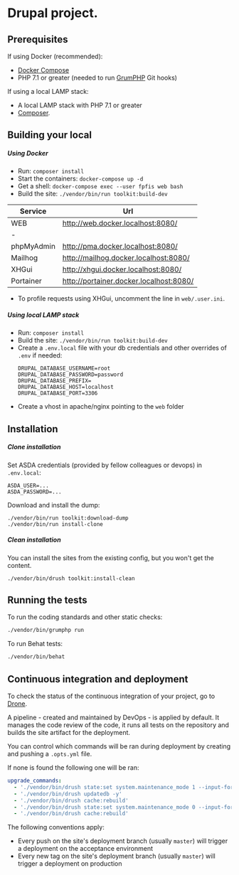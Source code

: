 # Drupal project.

## Prerequisites

If using Docker (recommended):
 - [Docker Compose](https://docs.docker.com/compose/install/)
 - PHP 7.1 or greater (needed to run [GrumPHP](https://github.com/phpro/grumphp) Git hooks)

If using a local LAMP stack:
 - A local LAMP stack with PHP 7.1 or greater
 - [Composer](https://getcomposer.org/doc/00-intro.md#installation-linux-unix-osx).

## Building your local

##### Using Docker

- Run: `composer install`
- Start the containers: `docker-compose up -d`
- Get a shell: `docker-compose exec --user fpfis web bash`
- Build the site: `./vendor/bin/run toolkit:build-dev`

| Service    | Url                                        |
| ---------- | ------------------------------------------ |
| WEB        | http://web.docker.localhost:8080/          |
| -
| phpMyAdmin | http://pma.docker.localhost:8080/          |
| Mailhog    | http://mailhog.docker.localhost:8080/      |
| XHGui      | http://xhgui.docker.localhost:8080/        |
| Portainer  | http://portainer.docker.localhost:8080/    |

- To profile requests using XHGui, uncomment the line in `web/.user.ini`.

##### Using local LAMP stack

- Run: `composer install`
- Build the site: `./vendor/bin/run toolkit:build-dev`
- Create a `.env.local` file with your db credentials and other overrides of `.env` if needed:
    ```
    DRUPAL_DATABASE_USERNAME=root
    DRUPAL_DATABASE_PASSWORD=password
    DRUPAL_DATABASE_PREFIX=
    DRUPAL_DATABASE_HOST=localhost
    DRUPAL_DATABASE_PORT=3306
    ```
- Create a vhost in apache/nginx pointing to the `web` folder

## Installation
##### Clone installation

Set ASDA credentials (provided by fellow colleagues or devops) in `.env.local`:
```
ASDA_USER=...
ASDA_PASSWORD=...
```

Download and install the dump:
```
./vendor/bin/run toolkit:download-dump
./vendor/bin/run install-clone
```

##### Clean installation

You can install the sites from the existing config, but you won't get the content.
```
./vendor/bin/drush toolkit:install-clean
```

## Running the tests

To run the coding standards and other static checks:

```bash
./vendor/bin/grumphp run
```

To run Behat tests:

```bash
./vendor/bin/behat
```

## Continuous integration and deployment

To check the status of the continuous integration of your project, go to [Drone](https://drone.fpfis.eu/).

A pipeline - created and maintained by DevOps - is applied by default.
It manages the code review of the code, it runs all tests on the repository and
builds the site artifact for the deployment.

You can control which commands will be ran during deployment by creating
and pushing a `.opts.yml` file.

If none is found the following one will be ran:

```yml
upgrade_commands:
  - './vendor/bin/drush state:set system.maintenance_mode 1 --input-format=integer -y'
  - './vendor/bin/drush updatedb -y'
  - './vendor/bin/drush cache:rebuild'
  - './vendor/bin/drush state:set system.maintenance_mode 0 --input-format=integer -y'
  - './vendor/bin/drush cache:rebuild'
```

The following conventions apply:

- Every push on the site's deployment branch (usually `master`) will trigger
  a deployment on the acceptance environment
- Every new tag on the site's deployment branch (usually `master`) will
  trigger a deployment on production

